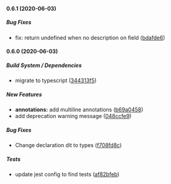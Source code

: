 #### 0.6.1 (2020-06-03)

##### Bug Fixes

*  fix: return undefined when no description on field ([bdafde6](https://github.com/aerogear/graphql-metadata/commit/bdafde62145af5406f7e9fdb31a4045c0bcf4cfa))

#### 0.6.0 (2020-06-03)

##### Build System / Dependencies

*  migrate to typescript ([344313f5](https://github.com/aerogear/graphql-metadata/commit/344313f5f912ede2a1ee366580cb81dc40dc6409))

##### New Features

* **annotations:**  add multiline annotations ([b69a0458](https://github.com/aerogear/graphql-metadata/commit/b69a0458db0be326917f7d125814045b3f930508))
*  add deprecation warning message ([048ccfe9](https://github.com/aerogear/graphql-metadata/commit/048ccfe98871e0441ef8cb1ce905f83c5c338472))

##### Bug Fixes

*  Change declaration dit to types ([f708fd8c](https://github.com/aerogear/graphql-metadata/commit/f708fd8c2a63be6a277ccc41500397804461a9d8))

##### Tests

*  update jest config to find tests ([af82bfeb](https://github.com/aerogear/graphql-metadata/commit/af82bfeb79d4d9d0777e2cedb717255414cec979))

